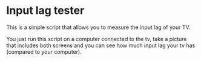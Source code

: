 Input lag tester
================

This is a simple script that allows you to measure the input lag of your TV.

You just run this script on a computer connected to the tv, take a picture that includes both screens and you can see how much input lag your tv has (compared to your computer).
